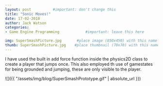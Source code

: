 ```yaml
---
layout: post          #important: don't change this
title: "Sonic Moves!"
date: 17-02-2018
author: Jack Watson
categories:
- Game Engine Programming            #important: leave this here

img: SuperSmashPicture.jpg       #place image (850x450) with this name in /assets/img/blog/
thumb: SuperSmashPicture.jpg    #place thumbnail (70x70) with this name in /assets/img/blog/thumbs/
---
```


<!--more-->
I have used the built in add force function inside the physics2D class to create a player that jumps once. This also employed th use of gamestates for being grounded and jumping, these are only visible to the player.



![]({{ "/assets/img/blog/SuperSmashPrototype.gif" | absolute_url }})

